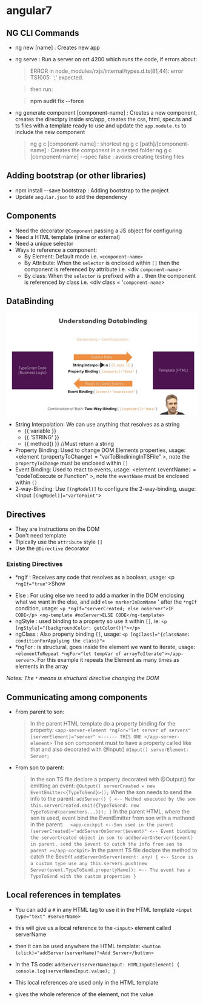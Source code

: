 # angular7

## NG CLI Commands

- ng new [name] :  Creates new app
- ng serve : Run a server on ort 4200 which runs the code, if errors about:
    > ERROR in node_modules/rxjs/internal/types.d.ts(81,44): error TS1005: ';' expected.
    
    > then run:

    > **npm audit fix --force**
    
- ng generate component [component-name] : Creates a new component, creates the directpry inside src/app, creates the 
css, html, spec.ts and ts files with a template ready to use and update the `app.module.ts` to include the new component
    > ng g c [component-name] : shortcut
    > ng g c [path]/[component-name] : Creates the component in a nested folder
    > ng g c [component-name] --spec false : avoids creating testing files
    

    
## Adding bootstrap (or other libraries)
 
- npm install --save bootstrap : Adding bootstrap to the project
- Update `angular.json` to add the dependency
 
## Components
 
- Need the decorator `@Component` passing a JS object for configuring
- Need a HTML template (inline or external)
- Need a unique selector
- Ways to reference a component:
  * By Element: Default mode i.e. `<component-name>`
  * By Attribute: When the `selector` is enclosed within `[]` then the component is referenced by attribute i.e. <div `component-name`>
  * By class: When the `selector` is prefixed with a `.` then the component is referenced by class i.e. <div class = '`component-name`>

## DataBinding

![image](imgs/DataBinding.png)

- String Interpolation: We can use anything that resolves as a string
  * {{ variable }}
  * {{ 'STRING' }}
  * {{ method() }} //Must return a string
- Property Binding: Used to change DOM Elements properties, usage: <element `[`propertyToChange`]` = "varToBindiningInTSFile" >, 
note the `propertyToChange` must be enclosed within `[]`
- Event Binding: Used to react to events, usage: <element `(`eventName`)` = "codeToExecute or Function" >, 
note the `eventName` must be enclosed within `()`
- 2-way-Binding: Use `[(ngModel)]` to configure the 2-way-binding, usage: <input `[(ngModel)]="varToPoint"`>

## Directives

- They are instructions on the DOM
- Don't need template
- Tipically use the `attribute` style `[]`
- Use the `@Directive` decorator

### Existing Directives

- *ngIf : Receives any code that resolves as a boolean, usage: <p `*ngIf="true"`>Show</p>
- Else : For using else we need to add a marker in the DOM enclosing what we want in the else, and add `else markerInDomName` '
after the `*ngIf` condition, usage: `<p *ngIf="serverCreated; else noServer">IF CODE</p>
    <ng-template #noServer>ELSE CODE</ng-template>`
- ngStyle : used binding to a property so use it within `[]`, ie: `<p [ngStyle]="{backgroundColor: getColor()}"></p>`
- ngClass : Also property binding `[]`, usage: `<p [ngClass]="{className: conditionForApplying the class}">`
- *ngFor :  is structural, goes inside the element we want to iterate, usage:
`<elementToRepeat *ngFor="let tempVar of arrayToIterate"></app-server>`. For this example it repeats the Element as 
many times as elements in the array

_Notes: The `*` means is structural directive changing the DOM_

## Communicating among components

- From parent to son:
  > In the parent HTML template do a property binding for the property:
  > `<app-server-element
    *ngFor="let server of servers"
    [serverElement]="server" <------ THIS ONE
    ></app-server-element>`
  > The son component must to have a property called like that and also decorated with @Input()
  > `@Input() serverElement: Server;`
- From son to parent:
  > In the son TS file declare a property decorated with @Output() for emitting an event:
  > `@Output() serverCreated = new EventEmitter<{TypeToSend}>();`
  > When the son needs to send the info to the parent:
  > `addServer() { <-- Method executed by the son
      this.serverCreated.emit({TypeToSend: new TypeToSend(parameters...)});
    }`
  > In the parent HTML, where the son is used, event bind the EventEmitter from son with a methond in the parent:
  > `  <app-cockpit <--Son used in the parent
         (serverCreated)="addServerOnServer($event)" <-- Event binding the serverCreated object in son to addServerOnServer($event) in parent, send the $event to catch the info from son to parent
       ></app-cockpit>` 
  > In the parent TS file declare the method to catch the $event
  > `addServerOnServer(event: any) { <-- Since is a custom type use any
      this.servers.push(new Server(event.TypeToSend.propertyName)); <-- The event has a TypeToSend with the custom properties
    }` 
  
## Local references in templates

- You can add a `#` in any HTML tag to use it in the HTML template
`<input type="text" #serverName>`

- this will give us a local reference to the `<input>` element called serverName

- then it can be used anywhere the HTML template:
`<button (click)="addServer(serverName)">Add Server</button>`

- In the TS code:
`addServer(serverNameInput: HTMLInputElement) {
  console.log(serverNameInput.value);
}`

- This local references are used only in the HTML template
- gives the whole reference of the element, not the value 
